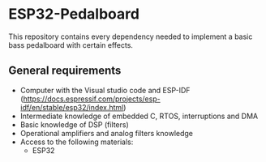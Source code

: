 # ESP32-Pedalboard
This repository contains every dependency needed to implement a basic bass pedalboard with certain effects.

## General requirements
* Computer with the Visual studio code and ESP-IDF (https://docs.espressif.com/projects/esp-idf/en/stable/esp32/index.html)
* Intermediate knowledge of embedded C, RTOS, interruptions and DMA
* Basic knowledge of DSP (filters)
* Operational amplifiers and analog filters knowledge
* Access to the following materials:
  * ESP32

